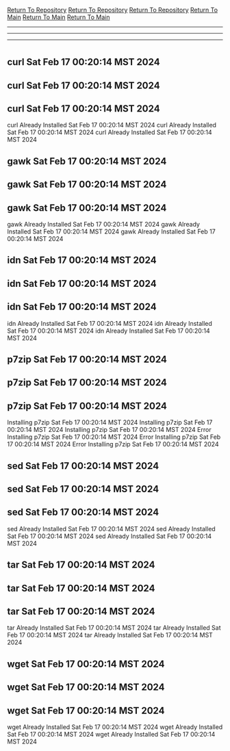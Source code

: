 [Return To Repository](https://github.com/DigitalWarrior/piholeparser/)
[Return To Repository](https://github.com/DigitalWarrior/piholeparser/)
[Return To Repository](https://github.com/DigitalWarrior/piholeparser/)
[Return To Main](https://github.com/DigitalWarrior/piholeparser/blob/master/RecentRunLogs/Mainlog.md)
[Return To Main](https://github.com/DigitalWarrior/piholeparser/blob/master/RecentRunLogs/Mainlog.md)
[Return To Main](https://github.com/DigitalWarrior/piholeparser/blob/master/RecentRunLogs/Mainlog.md)
____________________________________
____________________________________
____________________________________
# 
# 
# 
## curl Sat Feb 17 00:20:14 MST 2024
## curl Sat Feb 17 00:20:14 MST 2024
## curl Sat Feb 17 00:20:14 MST 2024
curl Already Installed Sat Feb 17 00:20:14 MST 2024
curl Already Installed Sat Feb 17 00:20:14 MST 2024
curl Already Installed Sat Feb 17 00:20:14 MST 2024
## gawk Sat Feb 17 00:20:14 MST 2024
## gawk Sat Feb 17 00:20:14 MST 2024
## gawk Sat Feb 17 00:20:14 MST 2024
gawk Already Installed Sat Feb 17 00:20:14 MST 2024
gawk Already Installed Sat Feb 17 00:20:14 MST 2024
gawk Already Installed Sat Feb 17 00:20:14 MST 2024
## idn Sat Feb 17 00:20:14 MST 2024
## idn Sat Feb 17 00:20:14 MST 2024
## idn Sat Feb 17 00:20:14 MST 2024
idn Already Installed Sat Feb 17 00:20:14 MST 2024
idn Already Installed Sat Feb 17 00:20:14 MST 2024
idn Already Installed Sat Feb 17 00:20:14 MST 2024
## p7zip Sat Feb 17 00:20:14 MST 2024
## p7zip Sat Feb 17 00:20:14 MST 2024
## p7zip Sat Feb 17 00:20:14 MST 2024
Installing p7zip Sat Feb 17 00:20:14 MST 2024
Installing p7zip Sat Feb 17 00:20:14 MST 2024
Installing p7zip Sat Feb 17 00:20:14 MST 2024
Error Installing p7zip Sat Feb 17 00:20:14 MST 2024
Error Installing p7zip Sat Feb 17 00:20:14 MST 2024
Error Installing p7zip Sat Feb 17 00:20:14 MST 2024
## sed Sat Feb 17 00:20:14 MST 2024
## sed Sat Feb 17 00:20:14 MST 2024
## sed Sat Feb 17 00:20:14 MST 2024
sed Already Installed Sat Feb 17 00:20:14 MST 2024
sed Already Installed Sat Feb 17 00:20:14 MST 2024
sed Already Installed Sat Feb 17 00:20:14 MST 2024
## tar Sat Feb 17 00:20:14 MST 2024
## tar Sat Feb 17 00:20:14 MST 2024
## tar Sat Feb 17 00:20:14 MST 2024
tar Already Installed Sat Feb 17 00:20:14 MST 2024
tar Already Installed Sat Feb 17 00:20:14 MST 2024
tar Already Installed Sat Feb 17 00:20:14 MST 2024
## wget Sat Feb 17 00:20:14 MST 2024
## wget Sat Feb 17 00:20:14 MST 2024
## wget Sat Feb 17 00:20:14 MST 2024
wget Already Installed Sat Feb 17 00:20:14 MST 2024
wget Already Installed Sat Feb 17 00:20:14 MST 2024
wget Already Installed Sat Feb 17 00:20:14 MST 2024
